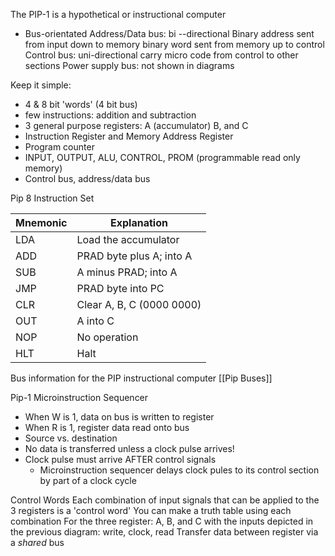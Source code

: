 The PIP-1 is a hypothetical or instructional computer
- Bus-orientated
	Address/Data bus: bi --directional
		Binary address sent from input down to memory
		binary word sent from memory up to control
	Control bus: uni-directional
		carry micro code from control to other sections
	Power supply bus: not shown in diagrams

Keep it simple:
- 4 & 8 bit 'words' (4 bit bus)
- few instructions: addition and subtraction
- 3 general purpose registers: A (accumulator) B, and C
- Instruction Register and Memory Address Register
- Program counter
- INPUT, OUTPUT, ALU, CONTROL, PROM (programmable read only memory)
- Control bus, address/data bus

Pip 8 Instruction Set

| Mnemonic | Explanation      |
| --- | ------------------------- |
| LDA | Load the accumulator                          |
| ADD | PRAD byte plus A; into A  |
| SUB | A minus PRAD; into A      |
| JMP | PRAD byte into PC         |
| CLR | Clear A, B, C (0000 0000) |
| OUT | A into C                  |
| NOP | No operation              |
| HLT | Halt                      |

Bus information for the PIP instructional computer [[Pip Buses]]

Pip-1 Microinstruction Sequencer
- When W is 1, data on bus is written to register
- When R is 1, register data read onto bus
- Source vs. destination
- No data is transferred unless a clock pulse arrives!
- Clock pulse must arrive AFTER control signals
	- Microinstruction sequencer delays clock pules to its control section by part of a clock cycle

Control Words
Each combination of input signals that can be applied to the 3 registers is a 'control word' You can make a truth table using each combination
For the three register: A, B, and C with the inputs depicted in the previous diagram: write, clock, read
Transfer data between register via a *shared* bus
